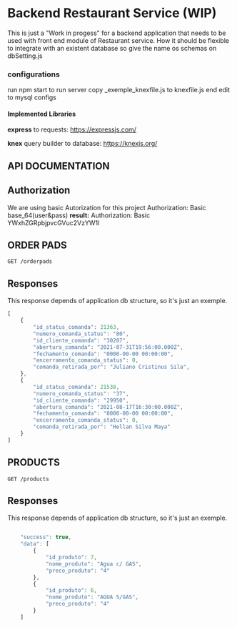 # Backend Restaurant Service (WIP)

This is just a "Work in progess" for a backend application that needs to be used with front end module of Restaurant service.
How it should be flexible to integrate with an existent database so give the name os schemas on dbSetting.js
### configurations
run npm start to run server
copy _exemple_knexfile.js to knexfile.js end edit to mysql configs


#### Implemented Libraries
**express** to requests:
https://expressjs.com/

**knex** query builder to database:
https://knexjs.org/

## API DOCUMENTATION

## Authorization

We are using basic Autorization for this project
Authorization: Basic base_64(user&pass)
**result:**
Authorization: Basic YWxhZGRpbjpvcGVuc2VzYW1l


## ORDER PADS
```http
GET /orderpads
```

## Responses

This response depends of application db structure, so it's just an exemple.

```javascript
[
    {
        "id_status_comanda": 21363,
        "numero_comanda_status": "80",
        "id_cliente_comanda": "30207",
        "abertura_comanda": "2021-07-31T19:56:00.000Z",
        "fechamento_comanda": "0000-00-00 00:00:00",
        "encerramento_comanda_status": 0,
        "comanda_retirada_por": "Juliano Cristinus Sila",
    },
    {
        "id_status_comanda": 21538,
        "numero_comanda_status": "37",
        "id_cliente_comanda": "29950",
        "abertura_comanda": "2021-08-17T16:30:00.000Z",
        "fechamento_comanda": "0000-00-00 00:00:00",
        "encerramento_comanda_status": 0,
        "comanda_retirada_por": "Hellan Silva Maya"
    }
]
```
## PRODUCTS
```http
GET /products
```

## Responses

This response depends of application db structure, so it's just an exemple.

```javascript

    "success": true,
    "data": [
        {
            "id_produto": 7,
            "nome_produto": "Agua c/ GAS",
            "preco_produto": "4"
        },
        {
            "id_produto": 6,
            "nome_produto": "AGUA S/GAS",
            "preco_produto": "4"
        }
    ]
```




